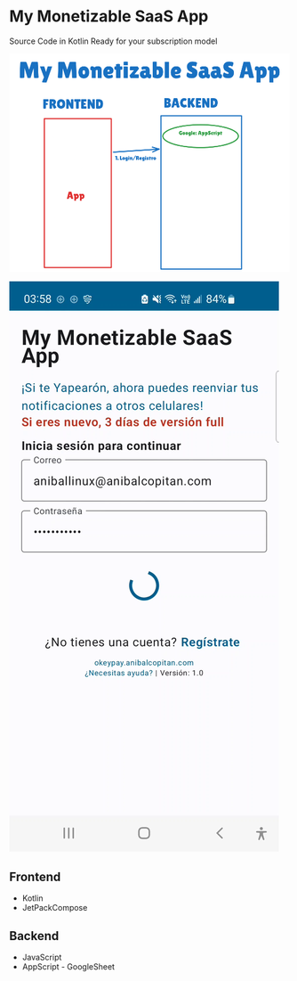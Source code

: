 # My Monetizable SaaS App

Source Code in Kotlin Ready for your subscription model

![My Monetizable SaaS App](./docs/README/mymonetizablesaasapp.png)

![Login,Register frontend+backedn](./docs/README/app-mobile.png)

## Frontend

- Kotlin 
- JetPackCompose

## Backend

- JavaScript
- AppScript - GoogleSheet

